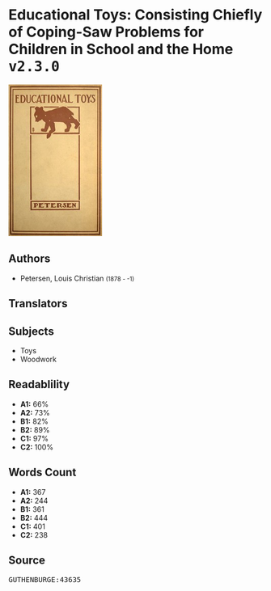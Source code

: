 # Educational Toys: Consisting Chiefly of Coping-Saw Problems for Children in School and the Home <kbd>v2.3.0</kbd>

![](./cover.medium.jpg "")

## Authors


 - Petersen, Louis Christian <small>(1878 - -1)</small>

## Translators



## Subjects


 - Toys
 - Woodwork

## Readablility


 - **A1:** 66%
 - **A2:** 73%
 - **B1:** 82%
 - **B2:** 89%
 - **C1:** 97%
 - **C2:** 100%

## Words Count


 - **A1:** 367
 - **A2:** 244
 - **B1:** 361
 - **B2:** 444
 - **C1:** 401
 - **C2:** 238

## Source


<kbd>GUTHENBURGE:43635</kbd>
